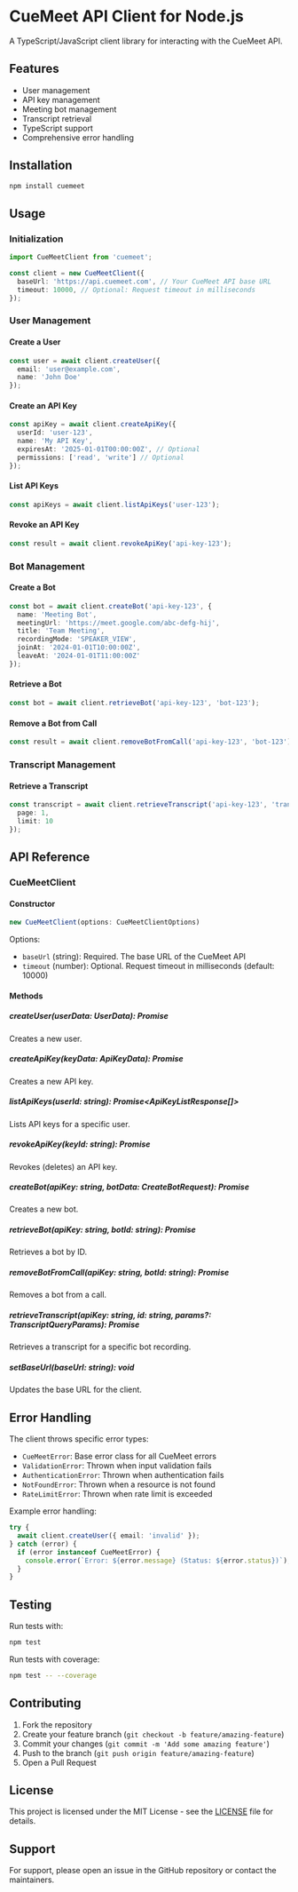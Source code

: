 # CueMeet API Client for Node.js

A TypeScript/JavaScript client library for interacting with the CueMeet API.

## Features

- User management
- API key management
- Meeting bot management
- Transcript retrieval
- TypeScript support
- Comprehensive error handling

## Installation

```bash
npm install cuemeet
```

## Usage

### Initialization

```typescript
import CueMeetClient from 'cuemeet';

const client = new CueMeetClient({
  baseUrl: 'https://api.cuemeet.com', // Your CueMeet API base URL
  timeout: 10000, // Optional: Request timeout in milliseconds
});
```

### User Management

#### Create a User

```typescript
const user = await client.createUser({
  email: 'user@example.com',
  name: 'John Doe'
});
```

#### Create an API Key

```typescript
const apiKey = await client.createApiKey({
  userId: 'user-123',
  name: 'My API Key',
  expiresAt: '2025-01-01T00:00:00Z', // Optional
  permissions: ['read', 'write'] // Optional
});
```

#### List API Keys

```typescript
const apiKeys = await client.listApiKeys('user-123');
```

#### Revoke an API Key

```typescript
const result = await client.revokeApiKey('api-key-123');
```

### Bot Management

#### Create a Bot

```typescript
const bot = await client.createBot('api-key-123', {
  name: 'Meeting Bot',
  meetingUrl: 'https://meet.google.com/abc-defg-hij',
  title: 'Team Meeting',
  recordingMode: 'SPEAKER_VIEW',
  joinAt: '2024-01-01T10:00:00Z',
  leaveAt: '2024-01-01T11:00:00Z'
});
```

#### Retrieve a Bot

```typescript
const bot = await client.retrieveBot('api-key-123', 'bot-123');
```

#### Remove a Bot from Call

```typescript
const result = await client.removeBotFromCall('api-key-123', 'bot-123');
```

### Transcript Management

#### Retrieve a Transcript

```typescript
const transcript = await client.retrieveTranscript('api-key-123', 'transcript-123', {
  page: 1,
  limit: 10
});
```

## API Reference

### CueMeetClient

#### Constructor

```typescript
new CueMeetClient(options: CueMeetClientOptions)
```

Options:
- `baseUrl` (string): Required. The base URL of the CueMeet API
- `timeout` (number): Optional. Request timeout in milliseconds (default: 10000)

#### Methods

##### createUser(userData: UserData): Promise<UserResponse>
Creates a new user.

##### createApiKey(keyData: ApiKeyData): Promise<ApiKey>
Creates a new API key.

##### listApiKeys(userId: string): Promise<ApiKeyListResponse[]>
Lists API keys for a specific user.

##### revokeApiKey(keyId: string): Promise<RevokeApiKeyResponse>
Revokes (deletes) an API key.

##### createBot(apiKey: string, botData: CreateBotRequest): Promise<BotResponse>
Creates a new bot.

##### retrieveBot(apiKey: string, botId: string): Promise<RetrieveBotResponse>
Retrieves a bot by ID.

##### removeBotFromCall(apiKey: string, botId: string): Promise<RemoveBotResponse>
Removes a bot from a call.

##### retrieveTranscript(apiKey: string, id: string, params?: TranscriptQueryParams): Promise<TranscriptResponse>
Retrieves a transcript for a specific bot recording.

##### setBaseUrl(baseUrl: string): void
Updates the base URL for the client.

## Error Handling

The client throws specific error types:

- `CueMeetError`: Base error class for all CueMeet errors
- `ValidationError`: Thrown when input validation fails
- `AuthenticationError`: Thrown when authentication fails
- `NotFoundError`: Thrown when a resource is not found
- `RateLimitError`: Thrown when rate limit is exceeded

Example error handling:

```typescript
try {
  await client.createUser({ email: 'invalid' });
} catch (error) {
  if (error instanceof CueMeetError) {
    console.error(`Error: ${error.message} (Status: ${error.status})`);
  }
}
```

## Testing

Run tests with:

```bash
npm test
```

Run tests with coverage:

```bash
npm test -- --coverage
```

## Contributing

1. Fork the repository
2. Create your feature branch (`git checkout -b feature/amazing-feature`)
3. Commit your changes (`git commit -m 'Add some amazing feature'`)
4. Push to the branch (`git push origin feature/amazing-feature`)
5. Open a Pull Request

## License

This project is licensed under the MIT License - see the [LICENSE](LICENSE) file for details.

## Support

For support, please open an issue in the GitHub repository or contact the maintainers.
